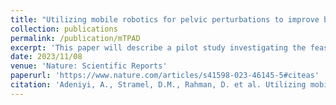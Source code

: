 ```yaml
---
title: "Utilizing mobile robotics for pelvic perturbations to improve balance and cognitive performance in older adults: a randomized controlled trial"
collection: publications
permalink: /publication/mTPAD
excerpt: 'This paper will describe a pilot study investigating the feasibility, safety, and effect of perturbation-based balance training for elderly individuals used the Mobile Tethered Pelvic Assistive Device (mTPAD), a novel robotic system designed by the Rehabilitation and Robotics Lab (ROAR) at Columbia University.'
date: 2023/11/08
venue: 'Nature: Scientific Reports'
paperurl: 'https://www.nature.com/articles/s41598-023-46145-5#citeas'
citation: 'Adeniyi, A., Stramel, D.M., Rahman, D. et al. Utilizing mobile robotics for pelvic perturbations to improve balance and cognitive performance in older adults: a randomized controlled trial. Sci Rep 13, 19381 (2023). https://doi.org/10.1038/s41598-023-46145-5'
---
```

